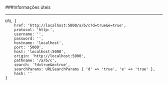 
###Informações úteis

---

    URL {
        href: 'http://localhost:5000/a/b/c?d=true&e=true',
        protocol: 'http:',
        username: '',
        password: '',
        hostname: 'localhost',
        port: '5000',
        host: 'localhost:5000',
        origin: 'http://localhost:5000',
        pathname: '/a/b/c',
        search: '?d=true&e=true',
        searchParams: URLSearchParams { 'd' => 'true', 'e' => 'true' },
        hash: ''
    }